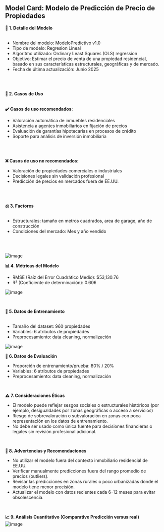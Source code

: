 
## Model Card: Modelo de Predicción de Precio de Propiedades 
**📌 1. Detalle del Modelo**
<br>
<br>
<ul>
  <li>Nombre del modelo: ModeloPredictivo v1.0</li>
  <li>Tipo de modelo: Regresion Lineal</li>
  <li>Algoritmo utilizado: Ordinary Least Squares (OLS) regression</li>
  <li>Objetivo: Estimar el precio de venta de una propiedad residencial, basado en sus características estructurales, geográficas y de mercado.</li>
  <li>Fecha de última actualización: Junio 2025</li>
</ul>
<br>
<br>

**📌 2. Casos de Uso**
<br>
<br>

**✔️ Casos de uso recomendados:**
<ul>
  <li>Valoración automática de inmuebles residenciales</li>
  <li>Asistencia a agentes inmobiliarios en fijación de precios</li>
  <li>Evaluación de garantías hipotecarias en procesos de crédito</li>
  <li>Soporte para análisis de inversión inmobiliaria</li>
</ul>
<br>
<br>

**❌ Casos de uso no recomendados:**
<ul>
  <li>Valoración de propiedades comerciales o industriales</li>
  <li>Decisiones legales sin validación profesional</li>
  <li>Predicción de precios en mercados fuera de EE.UU.</li>
</ul>
<br>
<br>

**⚖️ 3. Factores**
<br>
<br>
<ul>
  <li>Estructurales: tamaño en metros cuadrados, area de garage, año de construcción</li>
  <li>Condiciones del mercado: Mes y año vendido</li>
</ul>
<br>
<br>

![image](https://github.com/user-attachments/assets/dc723869-06b0-454c-9f63-7cb8b5f190aa)


**📊 4. Métricas del Modelo**
<br>

<ul>
  <li>RMSE (Raíz del Error Cuadrático Medio): $53,130.76</li>
  <li>R² (Coeficiente de determinación): 0.606 </li>
</ul>

![image](https://github.com/user-attachments/assets/198a2d7c-529e-4f14-8e4a-d640ba4f6d42)

<br>


**📁 5. Datos de Entrenamiento**
<br>
<br>
<ul>
  <li>Tamaño del dataset: 960 propiedades </li>
  <li>Variables: 6 atributos de propiedades </li>
  <li>Preprocesamiento: data cleaning, normalización </li>
</ul>

![image](https://github.com/user-attachments/assets/ac953ffc-5b88-4d31-bb95-6c781d8739de)
<br>

**🧪 6. Datos de Evaluación**
<br>

<ul>
  <li>Proporción de entrenamiento/prueba: 80% / 20%</li>
  <li>Variables: 6 atributos de propiedades </li>
  <li>Preprocesamiento: data cleaning, normalización </li>
</ul>
<br>

**⚠️ 7. Consideraciones Éticas**
<br>
<ul>
  <li>El modelo puede reflejar sesgos sociales o estructurales históricos (por ejemplo, desigualdades por zonas geográficas o acceso a servicios)</li>
  <li>Riesgo de sobrevaloración o subvaloración en zonas con poca representación en los datos de entrenamiento.</li>
  <li>No debe ser usado como única fuente para decisiones financieras o legales sin revisión profesional adicional. </li>
</ul>
<br>

**🚨 8. Advertencias y Recomendaciones**
<br>
<ul>
  <li>No utilizar el modelo fuera del contexto inmobiliario residencial de EE.UU.</li>
  <li>Verificar manualmente predicciones fuera del rango promedio de precios (outliers).</li>
  <li>Revisar las predicciones en zonas rurales o poco urbanizadas donde el modelo tiene menor precisión. </li>
  <li>Actualizar el modelo con datos recientes cada 6–12 meses para evitar obsolescencia. </li>
</ul>
<br>

**📈 9. Análisis Cuantitativo (Comparativo Predicción versus real)**
<br>
![image](https://github.com/user-attachments/assets/2793762b-c056-4808-ab7a-8362264ca1b8)






